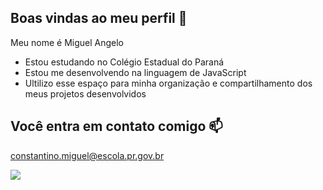 ## Boas vindas ao meu perfil 💚
Meu nome é Miguel Angelo

- Estou estudando no Colégio Estadual do Paraná
- Estou me desenvolvendo na linguagem de JavaScript
- Ultilizo esse espaço para minha organização e compartilhamento dos meus projetos desenvolvidos

## Você entra em contato comigo 📫
constantino.miguel@escola.pr.gov.br

![](https://media.tenor.com/5OLMdrjEUGcAAAAi/deku-hype-hype.gif)
